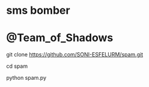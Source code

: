 # sms bomber

# @Team_of_Shadows 

git clone https://github.com/SONI-ESFELURM/spam.git

cd spam

python spam.py
